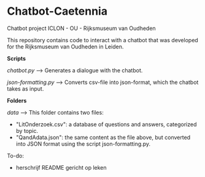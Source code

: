 # Chatbot-Caetennia
Chatbot project ICLON - OU - Rijksmuseum van Oudheden

This repository contains code to interact with a chatbot that was developed for the Rijksmuseum van Oudheden in Leiden.

**Scripts**

*chatbot.py*
--> Generates a dialogue with the chatbot.

*json-formatting.py*
--> Converts csv-file into json-format, which the chatbot takes as input.

**Folders**

*data*
--> This folder contains two files:
  - "LitOnderzoek.csv": a database of questions and answers, categorized by topic.
  - "QandAdata.json": the same content as the file above, but converted into JSON format using the script json-formatting.py.

To-do:
- herschrijf README gericht op leken
